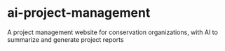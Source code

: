# ai-project-management
A project management website for conservation organizations, with AI to summarize and generate project reports
